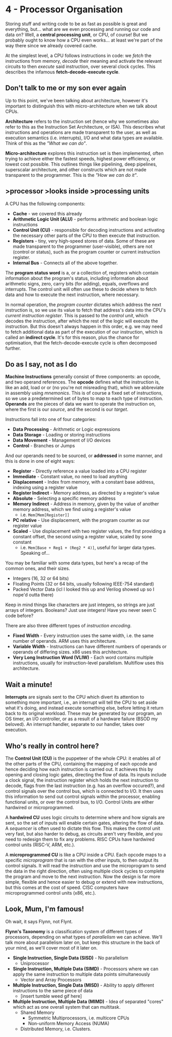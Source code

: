# 4 - Processor Organisation

Storing stuff and writing code to be as fast as possible is great and everything, but... what are we even processing and running our code and data on? Well, a **central processing unit**, or CPU, of course! But we probably ought to know how a CPU even works... at least we're part of the way there since we already covered cache.

At the simplest level, a CPU follows instructions in code: we *fetch* the instructions from memory, *decode* their meaning and activate the relevant circuits to then *execute* said instruction, over several clock cycles. This describes the infamous **fetch-decode-execute cycle**.

## Don't talk to me or my son ever again

Up to this point, we've been talking about architecture, however it's important to distinguish this with micro-architecture when we talk about CPUs.

**Architecture** refers to the instruction set (hence why we sometimes also refer to this as the Instruction Set Architecture, or ISA). This describes what instructions and operations are made transparent to the user, as well as execution semantics (i.e. interrupts), I/O and what data types are available. Think of this as the *"What we can do"*.

**Micro-architecture** explores this instruction set is then implemented, often trying to achieve either the fastest speeds, highest power efficiency, or lowest cost possible. This outlines things like pipelining, deep pipelines, superscalar architecture, and other constructs which are not made transparent to the programmer. This is the *"How we can do it"*.

## >processor >looks inside >processing units

A CPU has the following components:

- **Cache** - we covered this already
- **Arithmetic Logic Unit (ALU)** - performs arithmetic and boolean logic instructions
- **Control Unit (CU)** - responsible for decoding instructions and activating the necessary other parts of the CPU to then execute that instruction.
- **Registers** - tiny, very high-speed stores of data. Some of these are made transparent to the programmer (user-visible), others are not (control or status), such as the program counter or current instruction register.
- **Internal Bus** - Connects all of the above together.

The **program status word** is a, or a collection of, registers which contain information about the program's status, including information about arithmetic signs, zero, carry bits (for adding), equals, overflows and interrupts. The control unit will often use these to decide where to fetch data and how to execute the next instruction, where necessary.

In normal operation, the *program counter* dictates which address the next instruction is, so we use its value to fetch that address's data into the CPU's *current instruction register*. This is passed to the *control unit*, which decodes the instruction, after which the rest of the logic will execute the instruction. But this doesn't always happen in this order, e.g. we may need to fetch additional data as part of the execution of our instruction, which is called an **indirect cycle**. It's for this reason, plus the chance for optimisation, that the fetch-decode-execute cycle is often decomposed further.

## Do as I say, not as I do

**Machine Instructions** generally consist of three components: an opcode, and two operand references. The **opcode** defines what the instruction is, like an add, load or or (no you're not misreading that), which we abbreviate in assembly using *mnemonics*. This is of course a fixed set of instructions, so we use a predetermined set of bytes to map to each type of instruction. **Operands** are the pieces of data we want to operate the instruction on, where the first is our *source*, and the second is our *target*.

Instructions fall into one of four categories:

- **Data Processing** - Arithmetic or Logic expressions
- **Data Storage** - Loading or storing instructions
- **Data Movement** - Management of I/O devices
- **Control** - Branches or Jumps

And our operands need to be sourced, or **addressed** in some manner, and this is done in one of eight ways:

- **Register** - Directly reference a value loaded into a CPU register
- **Immediate** - Constant value, no need to load anything
- **Displacement** - Index from memory, with a constant base address, indexing using a register value
- **Register Indirect** - Memory address, as directed by a register's value
- **Absolute** - Selecting a specific memory address
- **Memory Indirect** - Address in memory, given by the value of another memory address, which we find using a register's value
  - i.e. `Mem[Mem[Register]]`
- **PC relative** - Use displacement, with the program counter as our register value
- **Scaled** - Use displacement with two register values, the first providing a constant offset, the second using a register value, scaled by sone constant
  - i.e. `Mem[Base + Reg1 + (Reg2 * 4)]`, useful for larger data types. Speaking of...

You may be familiar with some data types, but here's a recap of the common ones, and their sizes.

- Integers (16, 32 or 64 bits)
- Floating Points (32 or 64 bits, usually following IEEE-754 standard)
- Packed Vector Data (icl I looked this up and Verilog showed up so I nope'd outta there)

Keep in mind things like characters are just integers, so strings are just arrays of integers. Booleans? Just use integers! Have you never seen C code before?

There are also three different types of *instruction encoding*.

- **Fixed Width** - Every instruction uses the same width, i.e. the same number of operands. ARM uses this architecture.
- **Variable Width** - Instructions can have different numbers of operands or operands of differing sizes. x86 uses this architecture.
- **Very Long Instruction Word (VLIW)** - Each word contains multiple instructions, usually for instruction-level parallelism. Multiflow uses this architecture.

## Wait a minute!

**Interrupts** are signals sent to the CPU which divert its attention to something more important, i.e., an interrupt will tell the CPU to set aside what it's doing, and instead execute something else, before letting it return back to its original workload. These may be generated by our program, an OS timer, an I/O controller, or as a result of a hardware failure (BSOD my beloved). An interrupt handler, separate to our handler, takes over execution.

## Who's really in control here?

The **Control Unit (CU)** is the puppeteer of the whole CPU: it enables all of the other parts of the CPU, containing the mapping of each opcode and hence deciding how each instruction is carried out. It achieves this by opening and closing logic gates, directing the flow of data. Its inputs include a clock signal, the instruction register which holds the next instruction to decode, flags from the last instruction (e.g. has an overflow occured?), and control signals over the control bus, which is connected to I/O. It then uses this information to send out control signals within the processor, enabling functional units, or over the control bus, to I/O. Control Units are either hardwired or microprogrammed.

A **hardwired CU** uses logic circuits to determine where and how signals are sent, so the set of inputs will enable certain gates, altering the flow of data. A *sequencer* is often used to dictate this flow. This makes the control unit very fast, but also harder to debug, as circuits aren't very flexible, and you need to redesign them to fix any problems. RISC CPUs have hardwired control units (RISC-V, ARM, etc.).

A **microprogrammed CU** is like a CPU inside a CPU. Each opcode maps to a specific *microprogram* that is ran with the other inputs, to then output its control signals. It will read the instruction and use the microprogram to send the data in the right direction, often using multiple clock cycles to complete the program and move to the next instruction. Now the design is far more simple, flexible and hence easier to debug or extend with new instructions, but this comes at the cost of speed. CISC computers have microprogrammed control units (x86, etc.).

## Look, Mum, I'm famous!

Oh wait, it says Flynn, not Flynt.

**Flynn's Taxonomy** is a classification system of different types of processors, depending on what types of *parallelism* we can achieve. We'll talk more about parallelism later on, but keep this structure in the back of your mind, as we'll cover most of it later on.

- **Single Instruction, Single Data (SISD)** - No parallelism
  - Uniprocessor
- **Single Instruction, Multiple Data (SIMD)** - Processors where we can apply the same instruction to multiple data points simultaneously
  - Vector and Array Processors
- **Multiple Instruction, Single Data (MISD)** - Ability to apply different instructions to the same piece of data
  - [insert tumble weed gif here]
- **Multiple Instruction, Multiple Data (MIMD)** - Idea of separated "cores" which act as one overall system that can multitask.
  - Shared Memory
    - Symmetric Multiprocessors, i.e. multicore CPUs
    - Non-uniform Memory Access (NUMA)
  - Distributed Memory, i.e. Clusters.